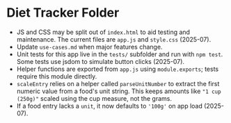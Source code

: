 # Diet Tracker Folder
- JS and CSS may be split out of `index.html` to aid testing and maintenance. The current files are `app.js` and `style.css` (2025-07).
- Update `use-cases.md` when major features change.
- Unit tests for this app live in the `tests/` subfolder and run with `npm test`.
  Some tests use jsdom to simulate button clicks (2025-07).
- Helper functions are exported from `app.js` using `module.exports`; tests require this module directly.
- `scaleEntry` relies on a helper called `parseUnitNumber` to extract the first
  numeric value from a food's unit string. This keeps amounts like `"1 cup (250g)"`
  scaled using the cup measure, not the grams.
- If a food entry lacks a `unit`, it now defaults to `'100g'` on app load (2025-07).
